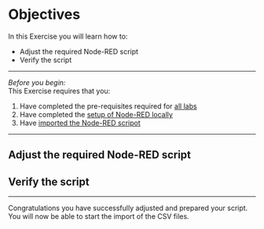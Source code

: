 # Objectives
In this Exercise you will learn how to:

* Adjust the required Node-RED script
* Verify the script

---
*Before you begin:*  
This Exercise requires that you:

1. Have completed the pre-requisites required for [all labs](../prereqs)
2. Have completed the [setup of Node-RED locally](../setup)
3. Have [imported the Node-RED scripot](../get_script)
 
---
##  Adjust the required Node-RED script



##  Verify the script


---
Congratulations you have successfully adjusted and prepared your script.</br>
You will now be able to start the import of the CSV files.